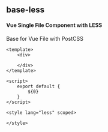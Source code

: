 ## base-less
#### Vue Single File Component with LESS
Base for Vue File with PostCSS
```
<template>
	<div>

	</div>
</template>

<script>
	export default {
		${0}
	}
</script>

<style lang="less" scoped>

</style>
```